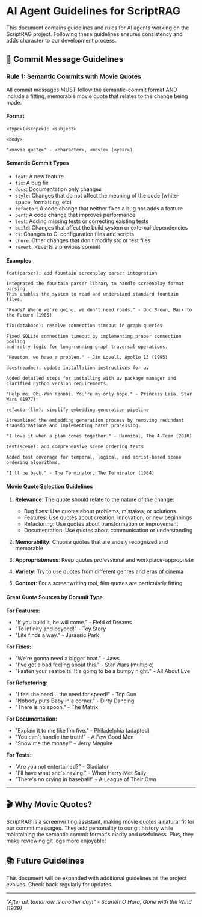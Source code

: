 # AI Agent Guidelines for ScriptRAG

This document contains guidelines and rules for AI agents working on the ScriptRAG project. Following these guidelines ensures consistency and adds character to our development process.

## 📝 Commit Message Guidelines

### Rule 1: Semantic Commits with Movie Quotes

All commit messages MUST follow the semantic-commit format AND include a fitting, memorable movie quote that relates to the change being made.

#### Format

```text
<type>(<scope>): <subject>

<body>

"<movie quote>" - <character>, <movie> (<year>)
```

#### Semantic Commit Types

- `feat`: A new feature
- `fix`: A bug fix
- `docs`: Documentation only changes
- `style`: Changes that do not affect the meaning of the code (white-space, formatting, etc)
- `refactor`: A code change that neither fixes a bug nor adds a feature
- `perf`: A code change that improves performance
- `test`: Adding missing tests or correcting existing tests
- `build`: Changes that affect the build system or external dependencies
- `ci`: Changes to CI configuration files and scripts
- `chore`: Other changes that don't modify src or test files
- `revert`: Reverts a previous commit

#### Examples

```text
feat(parser): add fountain screenplay parser integration

Integrated the fountain parser library to handle screenplay format parsing.
This enables the system to read and understand standard fountain files.

"Roads? Where we're going, we don't need roads." - Doc Brown, Back to the Future (1985)
```

```text
fix(database): resolve connection timeout in graph queries

Fixed SQLite connection timeout by implementing proper connection pooling
and retry logic for long-running graph traversal operations.

"Houston, we have a problem." - Jim Lovell, Apollo 13 (1995)
```

```text
docs(readme): update installation instructions for uv

Added detailed steps for installing with uv package manager and
clarified Python version requirements.

"Help me, Obi-Wan Kenobi. You're my only hope." - Princess Leia, Star Wars (1977)
```

```text
refactor(llm): simplify embedding generation pipeline

Streamlined the embedding generation process by removing redundant
transformations and implementing batch processing.

"I love it when a plan comes together." - Hannibal, The A-Team (2010)
```

```text
test(scene): add comprehensive scene ordering tests

Added test coverage for temporal, logical, and script-based scene
ordering algorithms.

"I'll be back." - The Terminator, The Terminator (1984)
```

#### Movie Quote Selection Guidelines

1. **Relevance**: The quote should relate to the nature of the change:
   - Bug fixes: Use quotes about problems, mistakes, or solutions
   - Features: Use quotes about creation, innovation, or new beginnings
   - Refactoring: Use quotes about transformation or improvement
   - Documentation: Use quotes about communication or understanding

2. **Memorability**: Choose quotes that are widely recognized and memorable

3. **Appropriateness**: Keep quotes professional and workplace-appropriate

4. **Variety**: Try to use quotes from different genres and eras of cinema

5. **Context**: For a screenwriting tool, film quotes are particularly fitting

#### Great Quote Sources by Commit Type

**For Features:**

- "If you build it, he will come." - Field of Dreams
- "To infinity and beyond!" - Toy Story
- "Life finds a way." - Jurassic Park

**For Fixes:**

- "We're gonna need a bigger boat." - Jaws
- "I've got a bad feeling about this." - Star Wars (multiple)
- "Fasten your seatbelts. It's going to be a bumpy night." - All About Eve

**For Refactoring:**

- "I feel the need... the need for speed!" - Top Gun
- "Nobody puts Baby in a corner." - Dirty Dancing
- "There is no spoon." - The Matrix

**For Documentation:**

- "Explain it to me like I'm five." - Philadelphia (adapted)
- "You can't handle the truth!" - A Few Good Men
- "Show me the money!" - Jerry Maguire

**For Tests:**

- "Are you not entertained?" - Gladiator
- "I'll have what she's having." - When Harry Met Sally
- "There's no crying in baseball!" - A League of Their Own

---

## 🎬 Why Movie Quotes?

ScriptRAG is a screenwriting assistant, making movie quotes a natural fit for our commit messages. They add personality to our git history while maintaining the semantic commit format's clarity and usefulness. Plus, they make reviewing git logs more enjoyable!

## 📚 Future Guidelines

This document will be expanded with additional guidelines as the project evolves. Check back regularly for updates.

---

*"After all, tomorrow is another day!" - Scarlett O'Hara, Gone with the Wind (1939)*
